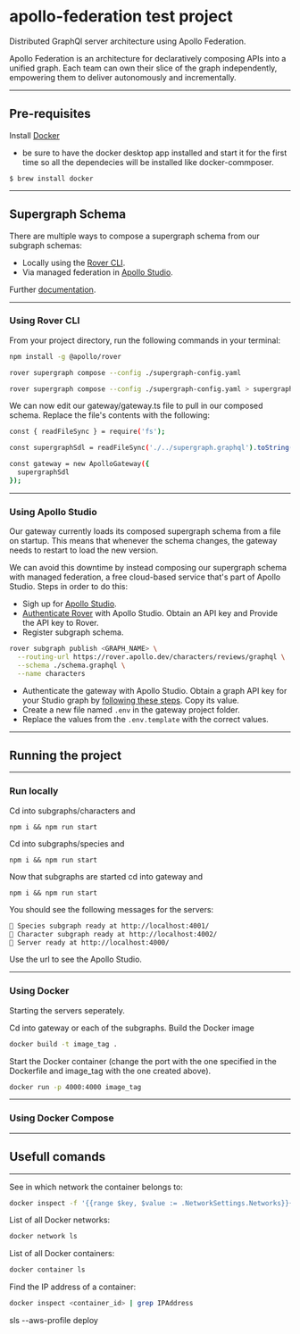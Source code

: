 # apollo-federation test project

Distributed GraphQl server architecture using Apollo Federation.

Apollo Federation is an architecture for declaratively composing APIs into a unified graph. Each team can own their slice of the graph independently, empowering them to deliver autonomously and incrementally.

--------------------------------

## Pre-requisites

Install [Docker](https://www.docker.com/products/docker-desktop)
- be sure to have the docker desktop app installed and start it for the first time so all the dependecies will be installed like docker-commposer.

`$ brew install docker`

-------------------------------

## Supergraph Schema

There are multiple ways to compose a supergraph schema from our subgraph schemas:

- Locally using the [Rover CLI](https://www.apollographql.com/docs/rover/).
- Via managed federation in [Apollo Studio](https://www.apollographql.com/docs/studio/).

Further [documentation](https://www.apollographql.com/docs/federation/quickstart/#3-compose-the-supergraph-schema).

-------------------------------

### Using Rover CLI

From your project directory, run the following commands in your terminal:

```bash
npm install -g @apollo/rover

rover supergraph compose --config ./supergraph-config.yaml

rover supergraph compose --config ./supergraph-config.yaml > supergraph.graphql
```

We can now edit our gateway/gateway.ts file to pull in our composed schema. Replace the file's contents with the following:
```bash
const { readFileSync } = require('fs');

const supergraphSdl = readFileSync('./../supergraph.graphql').toString();

const gateway = new ApolloGateway({
  supergraphSdl
});
```
-------------------------------

### Using Apollo Studio

Our gateway currently loads its composed supergraph schema from a file on startup. This means that whenever the schema changes, the gateway needs to restart to load the new version.

We can avoid this downtime by instead composing our supergraph schema with managed federation, a free cloud-based service that's part of Apollo Studio. Steps in order to do this:

- Sigh up for [Apollo Studio](https://www.apollographql.com/docs/studio/getting-started/).
- [Authenticate Rover](https://www.apollographql.com/docs/rover/configuring/) with Apollo Studio. Obtain an API key and Provide the API key to Rover.
- Register subgraph schema.

```bash
rover subgraph publish <GRAPH_NAME> \
  --routing-url https://rover.apollo.dev/characters/reviews/graphql \
  --schema ./schema.graphql \
  --name characters
```

-  Authenticate the gateway with Apollo Studio. Obtain a graph API key for your Studio graph by [following these steps](https://www.apollographql.com/docs/studio/api-keys/#graph-api-keys). Copy its value.
- Create a new file named `.env` in the gateway project folder.
- Replace the values from the `.env.template` with the correct values.
-------------------------------

## Running the project

-------------------------------

### Run locally 

Cd into subgraphs/characters and
```
npm i && npm run start
```
Cd into subgraphs/species and 
```
npm i && npm run start
```
Now that subgraphs are started cd into gateway and 
```
npm i && npm run start
```

You should see the following messages for the servers:
```bash
🚀 Species subgraph ready at http://localhost:4001/
🚀 Character subgraph ready at http://localhost:4002/
🚀 Server ready at http://localhost:4000/
```

Use the url to see the Apollo Studio.

-------------------------------

### Using Docker 

Starting the servers seperately.

Cd into gateway or each of the subgraphs. 
Build the Docker image

```bash
docker build -t image_tag .  
```

Start the Docker container (change the port with the one specified in the Dockerfile and image_tag with the one created above).

```bash
docker run -p 4000:4000 image_tag
```

-------------------------------

### Using Docker Compose


--------------------------------

## Usefull comands 

-------------------------------


See in which network the container belongs to:
```bash
docker inspect -f '{{range $key, $value := .NetworkSettings.Networks}}{{$key}} {{end}}' <container_name>
````
List of all Docker networks:
```bash
docker network ls   
```
List of all Docker containers:
```bash
docker container ls
```
Find the IP address of a container:
```bash
docker inspect <container_id> | grep IPAddress
```

sls --aws-profile <PROFILE> deploy
